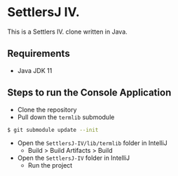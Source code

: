 # SettlersJ IV.

This is a Settlers IV. clone written in Java.

## Requirements

- Java JDK 11

## Steps to run the Console Application

- Clone the repository
- Pull down the `termlib` submodule

``` sh
$ git submodule update --init
```

- Open the `SettlersJ-IV/lib/termlib` folder in IntelliJ
  - Build > Build Artifacts > Build
- Open the `SettlersJ-IV` folder in IntelliJ
  - Run the project
